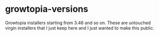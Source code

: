 # growtopia-versions
Growtopia installers starting from 3.46 and so on. These are untouched virgin installers that I just keep here and I just wanted to make this public.
